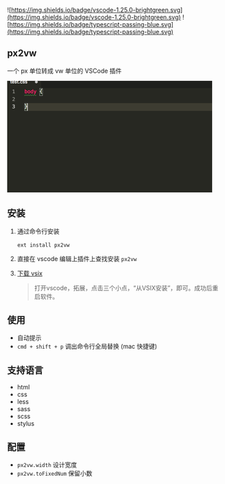 ![https://img.shields.io/badge/vscode-1.25.0-brightgreen.svg](https://img.shields.io/badge/vscode-1.25.0-brightgreen.svg) ![https://img.shields.io/badge/typescript-passing-blue.svg](https://img.shields.io/badge/typescript-passing-blue.svg)

## px2vw

一个 px 单位转成 vw 单位的 VSCode 插件



![演示图](screenshots/px2vw.gif)

## 安装

1. 通过命令行安装

    ```shell
    ext install px2vw
    ```

2. 直接在 vscode 编辑上插件上查找安装 `px2vw`

3. [下载 vsix](https://marketplace.visualstudio.com/search?term=px2vw&target=VSCode&category=Other&sortBy=Relevance) 

    > 打开vscode，拓展，点击三个小点，“从VSIX安装”，即可。成功后重启软件。


## 使用

- 自动提示
- `cmd + shift + p` 调出命令行全局替换 (mac 快捷键)

## 支持语言

- html
- css
- less
- sass
- scss
- stylus

## 配置

- `px2vw.width` 设计宽度
- `px2vw.toFixedNum` 保留小数
